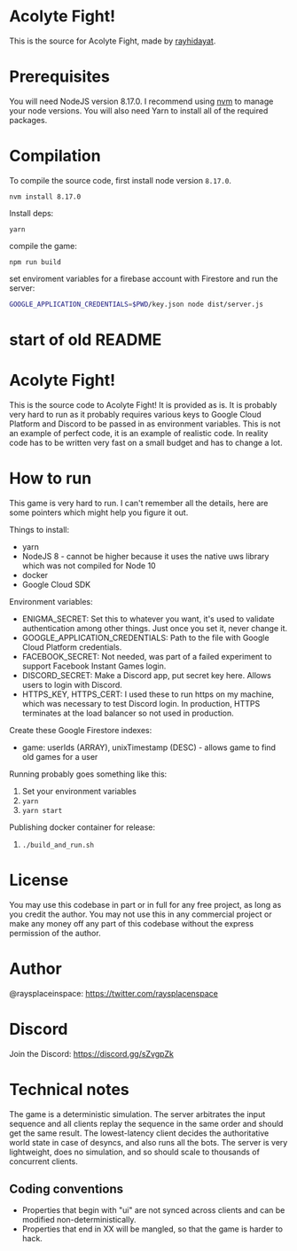 # Acolyte Fight!
This is the source for Acolyte Fight, made by [rayhidayat](https://github.com/rayhidayat).

# Prerequisites
You will need NodeJS version 8.17.0. I recommend using [nvm](https://github.com/nvm-sh/nvm) to manage your node versions. You will also need Yarn to install all of the required packages.

# Compilation
To compile the source code, first install node version `8.17.0`.
```
nvm install 8.17.0
```
Install deps:
```
yarn
```
compile the game:
```
npm run build
```
set enviroment variables for a firebase account with Firestore and run the server:
```bash
GOOGLE_APPLICATION_CREDENTIALS=$PWD/key.json node dist/server.js
```


# start of old README

# Acolyte Fight!
This is the source code to Acolyte Fight! It is provided as is. It is probably very hard to run as it probably requires various keys to Google Cloud Platform and Discord to be passed in as environment variables. This is not an example of perfect code, it is an example of realistic code. In reality code has to be written very fast on a small budget and has to change a lot.

# How to run
This game is very hard to run. I can't remember all the details, here are some pointers which might help you figure it out.

Things to install:
* yarn
* NodeJS 8 - cannot be higher because it uses the native uws library which was not compiled for Node 10
* docker
* Google Cloud SDK

Environment variables:
* ENIGMA_SECRET: Set this to whatever you want, it's used to validate authentication among other things. Just once you set it, never change it.
* GOOGLE_APPLICATION_CREDENTIALS: Path to the file with Google Cloud Platform credentials.
* FACEBOOK_SECRET: Not needed, was part of a failed experiment to support Facebook Instant Games login.
* DISCORD_SECRET: Make a Discord app, put secret key here. Allows users to login with Discord.
* HTTPS_KEY, HTTPS_CERT: I used these to run https on my machine, which was necessary to test Discord login. In production, HTTPS terminates at the load balancer so not used in production.

Create these Google Firestore indexes:
* game: userIds (ARRAY), unixTimestamp (DESC) - allows game to find old games for a user

Running probably goes something like this:
1. Set your environment variables
2. `yarn`
3. `yarn start`

Publishing docker container for release:
1. `./build_and_run.sh`

# License
You may use this codebase in part or in full for any free project, as long as you credit the author. You may not use this in any commercial project or make any money off any part of this codebase without the express permission of the author.

# Author
@raysplaceinspace: https://twitter.com/raysplacenspace

# Discord
Join the Discord: https://discord.gg/sZvgpZk

# Technical notes
The game is a deterministic simulation. The server arbitrates the input sequence and all clients replay the sequence in the same order and should get the same result. The lowest-latency client decides the authoritative world state in case of desyncs, and also runs all the bots. The server is very lightweight, does no simulation, and so should scale to thousands of concurrent clients.

## Coding conventions
* Properties that begin with "ui" are not synced across clients and can be modified non-deterministically.
* Properties that end in XX will be mangled, so that the game is harder to hack.
